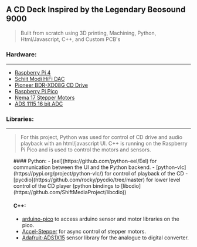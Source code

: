 ## A CD Deck Inspired by the Legendary Beosound 9000
> Built from scratch using 3D printing, Machining, Python, Html/Javascript, C++, and Custom PCB's

### Hardware:
---
- [Raspberry Pi 4](https://www.raspberrypi.com/products/raspberry-pi-4-model-b/)
- [Schiit Modi HiFi DAC](https://www.schiit.com/products/modi-plus)
- [Pioneer BDR-XD08G CD Drive](https://www.amazon.com/dp/B0BN678FDT?ref=ppx_yo2ov_dt_b_fed_asin_title&th=1)
- [Raspberry Pi Pico](https://www.raspberrypi.com/products/raspberry-pi-pico/)
- [Nema 17 Stepper Motors](https://www.omc-stepperonline.com/nema-17-bipolar-0-9deg-46ncm-65-1oz-in-2a-2-9v-42x42x48mm-4-wires-17hm19-2004s)
- [ADS 1115 16 bit ADC](https://www.amazon.com/HiLetgo-Converter-Programmable-Amplifier-Development/dp/B01DLHKMO2?source=ps-sl-shoppingads-lpcontext&ref_=fplfs&psc=1&smid=A30QSGOJR8LMXA&gQT=2)

### Libraries:
---
> For this project, Python was used for control of CD drive and audio playback with an html/javascript UI. C++ is running on the Raspberry Pi Pico and is used to control the motors and sensors.

<div style="margin-left: 20px;">
#### Python:
- [eel](https://github.com/python-eel/Eel) for communication between the UI and the Python backend.
- [python-vlc](https://pypi.org/project/python-vlc/) for control of playback of the CD
- [pycdio](https://github.com/rocky/pycdio/tree/master) for lower level control of the CD player (python bindings to [libcdio](https://github.com/ShiftMediaProject/libcdio))

#### C++:
- [arduino-pico](https://github.com/earlephilhower/arduino-pico) to access arduino sensor and motor libraries on the pico.
- [Accel-Stepper](https://github.com/waspinator/AccelStepper) for async control of stepper motors.
- [Adafruit-ADS1X15](https://github.com/adafruit/Adafruit_ADS1X15) sensor library for the analogue to digital converter. 
</div>

